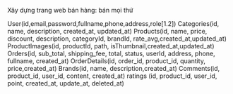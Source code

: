 Xây dựng trang web bán hàng: bán mọi thứ

User(id,email,password,fullname,phone,address,role[1.2])
Categories(id, name, description, created_at, updated_at)
Products(id, name, price, discount, description, categoryId, brandId, rate_avg,created_at,updated_at)
ProductImages(id, productId, path, isThumbnail,created_at,updated_at)
Orders(id, sub_total, shipping_fee, total, status, userId, address, phone, fullname, created_at)
OrderDetails(id, order_id, product_id, quantity, price,created_at)
Brands(id, name, description,created_at) 
Comments(id, product_id, user_id, content, created_at)
ratings (id, product_id, user_id, point, created_at, update_at, deleted_at)
```
